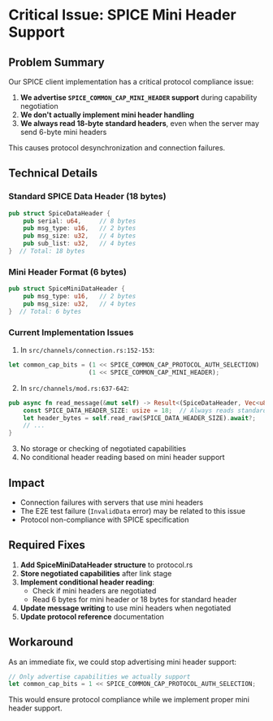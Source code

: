 # Critical Issue: SPICE Mini Header Support

## Problem Summary

Our SPICE client implementation has a critical protocol compliance issue:

1. **We advertise `SPICE_COMMON_CAP_MINI_HEADER` support** during capability negotiation
2. **We don't actually implement mini header handling**
3. **We always read 18-byte standard headers**, even when the server may send 6-byte mini headers

This causes protocol desynchronization and connection failures.

## Technical Details

### Standard SPICE Data Header (18 bytes)
```rust
pub struct SpiceDataHeader {
    pub serial: u64,     // 8 bytes
    pub msg_type: u16,   // 2 bytes  
    pub msg_size: u32,   // 4 bytes
    pub sub_list: u32,   // 4 bytes
}  // Total: 18 bytes
```

### Mini Header Format (6 bytes)
```rust
pub struct SpiceMiniDataHeader {
    pub msg_type: u16,   // 2 bytes
    pub msg_size: u32,   // 4 bytes
}  // Total: 6 bytes
```

### Current Implementation Issues

1. In `src/channels/connection.rs:152-153`:
```rust
let common_cap_bits = (1 << SPICE_COMMON_CAP_PROTOCOL_AUTH_SELECTION) |
                      (1 << SPICE_COMMON_CAP_MINI_HEADER);
```

2. In `src/channels/mod.rs:637-642`:
```rust
pub async fn read_message(&mut self) -> Result<(SpiceDataHeader, Vec<u8>)> {
    const SPICE_DATA_HEADER_SIZE: usize = 18;  // Always reads standard header!
    let header_bytes = self.read_raw(SPICE_DATA_HEADER_SIZE).await?;
    // ...
}
```

3. No storage or checking of negotiated capabilities
4. No conditional header reading based on mini header support

## Impact

- Connection failures with servers that use mini headers
- The E2E test failure (`InvalidData` error) may be related to this issue
- Protocol non-compliance with SPICE specification

## Required Fixes

1. **Add SpiceMiniDataHeader structure** to protocol.rs
2. **Store negotiated capabilities** after link stage
3. **Implement conditional header reading**:
   - Check if mini headers are negotiated
   - Read 6 bytes for mini header or 18 bytes for standard header
4. **Update message writing** to use mini headers when negotiated
5. **Update protocol reference** documentation

## Workaround

As an immediate fix, we could stop advertising mini header support:
```rust
// Only advertise capabilities we actually support
let common_cap_bits = 1 << SPICE_COMMON_CAP_PROTOCOL_AUTH_SELECTION;
```

This would ensure protocol compliance while we implement proper mini header support.